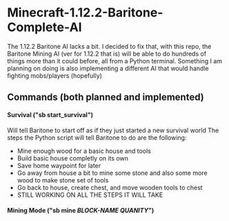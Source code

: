 # Minecraft-1.12.2-Baritone-Complete-AI
The 1.12.2 Baritone AI lacks a bit. I decided to fix that, with this repo, the Baritone Mining AI (ver for 1.12.2 that is) will be able to do hundreds of things more than it could before, all from a Python terminal.
Something I am planning on doing is also implementing a different AI that would handle fighting mobs/players (hopefully)

## Commands (both planned and implemented)
#### Survival ("sb start_survival")
Will tell Baritone to start off as if they just started a new survival world
The steps the Python script will tell Baritone to do are the following:
- Mine enough wood for a basic house and tools
- Build basic house completly on its own
- Save home waypoint for later
- Go away from house a bit to mine some stone and also some more wood to make stone set of tools
- Go back to house, create chest, and move wooden tools to chest
- STILL WORKING ON ALL THE STEPS IT WILL TAKE
#### Mining Mode ("sb mine _BLOCK-NAME_ _QUANITY_")
